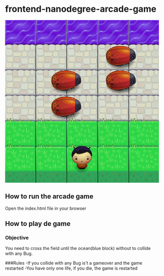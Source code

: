 frontend-nanodegree-arcade-game
===============================

![Arcade game](./images/arcade_game.png?raw=true)


## How to run the arcade game
Open the index.html file in your browser

## How to play de game

### Objective
You need to cross the field until the ocean(blue block) without to collide with any Bug.

###Rules
-If you collide with any Bug is't a gameover and the game restarted 
-You have only one life, if you die, the game is restarted
